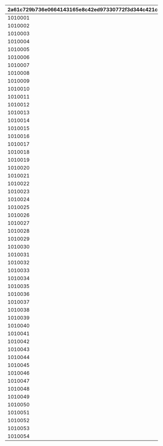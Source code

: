 |2a61c729b736e0664143165e8c42ed97330772f3d344c421cdb97f7fe38e596d|7dad29c397389e5975875d7a4d798c17faef31a42ece17c1f0de35cee1fb3239|eb5a775f16c315e1ca84ddfca2268d3c5fcc6a9d247d3a04e587fa7d5ca9b0a9|a91457087ba0d8720d149eea9bc75cdcc3a7ef8f250af5955b6ef7f5c7f7b616|1dc109440ecf4697120ce2bd5bd40fe64cd46c86c851098a83c4b3546e54b684|6937c3dce5cffb7c87bd4ffe4e7dfcd96cf44b33d4d135168b1e8adb2cd8bec0|f786c63ae60f19861edf42bf2fb92a02b0f0dcf7479946e80b25133ee803397b|cfbb9772bc7ad8a8e7ce9bcc28cd527de1eee927297380bf70c1704173b269e6|a33d7d91b6535381f3546db41b03c79cc1bc7edc352a3a294b4cd2f9f90b4814|a0ec73af9c52d55d1e8ef613ec9434f33d94ef8b13ba9cc5fbbd09f71f7ad594|0884cded0cd6157d7dd6207439eaa93f2ad399630d521537dc0714299042ce8c|f545951c953c1baaabb3ceca4c84c7d3562ebe7c89c0a08fbc9ede0d5cf37df2|
| --- | --- | --- | --- | --- | --- | --- | --- | --- | --- | --- | --- |
|1010001|1|vo_10020900|0|0|0|0|1|2|vo_10020900_0001|0|0|
|1010002|2|0|1|0|0|0.818181818181818|1|1|0|0|180|
|1010003|3|0|1|1|0|0|1|4|0|0.818181818181818|0|
|1010004|4|0|2|0|0|0.634285714285714|1|1|0|0|148|
|1010005|5|0|2|1|0|0|1|4|0|1.03428571428571|0|
|1010006|6|0|2|0|148|1.33714285714286|1|1|0|0|460|
|1010007|7|0|2|1|0|0|1|4|0|2.13714285714286|0|
|1010008|8|vo_10020900|0|0|0|0|1|2|vo_10020900_0002|0|0|
|1010009|9|0|3|0|0|1.12948051948052|1|1|0|0|223|
|1010010|10|0|3|1|0|0|1|4|0|2.12948051948052|0|
|1010011|11|vo_10020900|0|0|0|0|1|2|vo_10020900_0003|0|0|
|1010012|12|0|3|0|223|0.545454545454545|1|1|0|0|343|
|1010013|13|0|3|1|0|0|1|4|0|1.04545454545455|0|
|1010014|14|0|3|0|343|1.71545454545455|1|1|0|0|700|
|1010015|15|0|3|1|0|0|1|4|0|2.71545454545455|0|
|1010016|16|vo_10020900|0|0|0|0|1|2|vo_10020900_0004|0|0|
|1010017|17|0|4|0|0|1.67857142857143|1|1|0|0|275|
|1010018|18|0|4|1|0|0|1|4|0|2.17857142857143|0|
|1010019|19|vo_10020900|0|0|0|0|1|2|vo_10020900_0005|0|0|
|1010020|20|0|4|0|275|1.28311688311688|1|1|0|0|465|
|1010021|21|0|4|1|0|0|1|4|0|1.98311688311688|0|
|1010022|22|0|4|0|465|1.2987012987013|1|1|0|0|715|
|1010023|23|0|4|1|0|0|1|4|0|1.9987012987013|0|
|1010024|24|0|5|0|0|2.07792207792208|1|1|0|0|400|
|1010025|25|0|5|1|0|0|1|4|0|3.07792207792208|0|
|1010026|26|vo_10020900|0|0|0|0|1|2|vo_10020900_0006|0|0|
|1010027|27|0|6|0|0|1.06363636363636|1|1|0|0|182|
|1010028|28|0|6|1|0|0|1|4|0|1.56363636363636|0|
|1010029|29|0|6|0|182|2.96|1|1|0|0|700|
|1010030|30|0|6|1|0|0|1|4|0|3.96|0|
|1010031|31|vo_10020900|0|0|0|0|1|2|vo_10020900_0007|0|0|
|1010032|32|0|7|0|0|0.386363636363636|1|1|0|0|85|
|1010033|33|0|7|1|0|0|1|4|0|0.886363636363636|0|
|1010034|34|0|7|0|85|3.54090909090909|1|1|0|0|750|
|1010035|35|0|7|1|0|0|1|4|0|4.54090909090909|0|
|1010036|36|vo_10020900|0|0|0|0|1|2|vo_10020900_0008|0|0|
|1010037|37|0|8|0|0|0.431818181818182|1|1|0|0|95|
|1010038|38|0|8|1|0|0|1|4|0|1.03181818181818|0|
|1010039|39|vo_10020900|0|0|0|0|1|2|vo_10020900_0009|0|0|
|1010040|40|0|8|0|95|0.709090909090909|1|1|0|0|235|
|1010041|41|0|8|1|0|0|1|4|0|1.30909090909091|0|
|1010042|42|vo_10020900|0|0|0|0|1|2|vo_10020900_0010|0|0|
|1010043|43|0|8|0|235|3.07662337662338|1|1|0|0|750|
|1010044|44|0|8|1|0|0|1|4|0|4.07662337662338|0|
|1010045|45|vo_10020900|0|0|0|0|1|2|vo_10020900_0011|0|0|
|1010046|46|0|9|0|0|1.43506493506493|1|1|0|0|170|
|1010047|47|0|9|1|0|0|1|4|0|2.43506493506493|0|
|1010048|48|vo_10020900|0|0|0|0|1|2|vo_10020900_0012|0|0|
|1010049|49|0|9|0|170|2.75|1|1|0|0|720|
|1010050|50|0|9|1|0|0|1|4|0|3.95|0|
|1010051|51|vo_10020900|0|0|0|0|1|2|vo_10020900_0013|0|0|
|1010052|52|0|10|0|170|1.67792207792208|1|1|0|0|585|
|1010053|53|0|10|1|0|0|1|4|0|2.27792207792208|0|
|1010054|54|0|10|0|585|0.9|1|1|0|0|750|